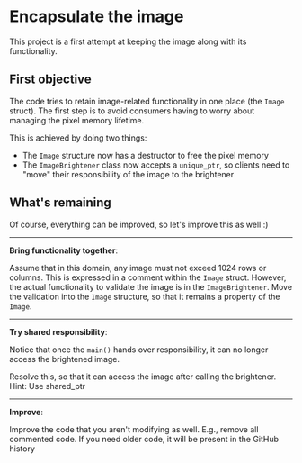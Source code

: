 # Encapsulate the image

This project is a first attempt at keeping the image along with its functionality.

## First objective

The code tries to retain image-related functionality in one place (the `Image` struct).
The first step is to avoid consumers having to worry about managing the pixel memory lifetime.

This is achieved by doing two things:
- The `Image` structure now has a destructor to free the pixel memory
- The `ImageBrightener` class now accepts a `unique_ptr`, so clients need to "move" their responsibility of the image to the brightener

## What's remaining

Of course, everything can be improved, so let's improve this as well :)

---

**Bring functionality together**:

Assume that in this domain, any image must not exceed 1024 rows or columns.
This is expressed in a comment within the `Image` struct.
However, the actual functionality to validate the image is in the `ImageBrightener`.
Move the validation into the `Image` structure, so that it remains a property of the `Image`.

---

**Try shared responsibility**:

Notice that once the `main()` hands over responsibility, it can no longer access the brightened image.

Resolve this, so that it can access the image after calling the brightener.
Hint: Use shared_ptr

---

**Improve**:

Improve the code that you aren't modifying as well. E.g., remove all commented code.
If you need older code, it will be present in the GitHub history
